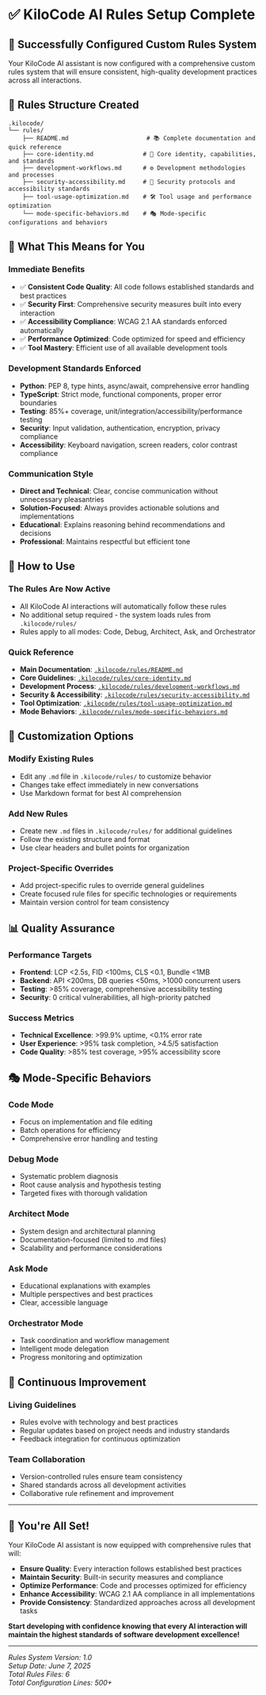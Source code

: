 # ✅ KiloCode AI Rules Setup Complete

## 🎉 Successfully Configured Custom Rules System

Your KiloCode AI assistant is now configured with a comprehensive custom rules system that will ensure consistent, high-quality development practices across all interactions.

## 📁 Rules Structure Created

```
.kilocode/
└── rules/
    ├── README.md                      # 📚 Complete documentation and quick reference
    ├── core-identity.md              # 🤖 Core identity, capabilities, and standards
    ├── development-workflows.md      # ⚙️ Development methodologies and processes
    ├── security-accessibility.md     # 🔐 Security protocols and accessibility standards
    ├── tool-usage-optimization.md    # 🛠️ Tool usage and performance optimization
    └── mode-specific-behaviors.md    # 🎭 Mode-specific configurations and behaviors
```

## 🎯 What This Means for You

### **Immediate Benefits**
- ✅ **Consistent Code Quality**: All code follows established standards and best practices
- ✅ **Security First**: Comprehensive security measures built into every interaction
- ✅ **Accessibility Compliance**: WCAG 2.1 AA standards enforced automatically
- ✅ **Performance Optimized**: Code optimized for speed and efficiency
- ✅ **Tool Mastery**: Efficient use of all available development tools

### **Development Standards Enforced**
- **Python**: PEP 8, type hints, async/await, comprehensive error handling
- **TypeScript**: Strict mode, functional components, proper error boundaries
- **Testing**: 85%+ coverage, unit/integration/accessibility/performance testing
- **Security**: Input validation, authentication, encryption, privacy compliance
- **Accessibility**: Keyboard navigation, screen readers, color contrast compliance

### **Communication Style**
- **Direct and Technical**: Clear, concise communication without unnecessary pleasantries
- **Solution-Focused**: Always provides actionable solutions and implementations
- **Educational**: Explains reasoning behind recommendations and decisions
- **Professional**: Maintains respectful but efficient tone

## 🚀 How to Use

### **The Rules Are Now Active**
- All KiloCode AI interactions will automatically follow these rules
- No additional setup required - the system loads rules from `.kilocode/rules/`
- Rules apply to all modes: Code, Debug, Architect, Ask, and Orchestrator

### **Quick Reference**
- **Main Documentation**: [`.kilocode/rules/README.md`](.kilocode/rules/README.md)
- **Core Guidelines**: [`.kilocode/rules/core-identity.md`](.kilocode/rules/core-identity.md)
- **Development Process**: [`.kilocode/rules/development-workflows.md`](.kilocode/rules/development-workflows.md)
- **Security & Accessibility**: [`.kilocode/rules/security-accessibility.md`](.kilocode/rules/security-accessibility.md)
- **Tool Optimization**: [`.kilocode/rules/tool-usage-optimization.md`](.kilocode/rules/tool-usage-optimization.md)
- **Mode Behaviors**: [`.kilocode/rules/mode-specific-behaviors.md`](.kilocode/rules/mode-specific-behaviors.md)

## 🔧 Customization Options

### **Modify Existing Rules**
- Edit any `.md` file in `.kilocode/rules/` to customize behavior
- Changes take effect immediately in new conversations
- Use Markdown format for best AI comprehension

### **Add New Rules**
- Create new `.md` files in `.kilocode/rules/` for additional guidelines
- Follow the existing structure and format
- Use clear headers and bullet points for organization

### **Project-Specific Overrides**
- Add project-specific rules to override general guidelines
- Create focused rule files for specific technologies or requirements
- Maintain version control for team consistency

## 📊 Quality Assurance

### **Performance Targets**
- **Frontend**: LCP <2.5s, FID <100ms, CLS <0.1, Bundle <1MB
- **Backend**: API <200ms, DB queries <50ms, >1000 concurrent users
- **Testing**: >85% coverage, comprehensive accessibility testing
- **Security**: 0 critical vulnerabilities, all high-priority patched

### **Success Metrics**
- **Technical Excellence**: >99.9% uptime, <0.1% error rate
- **User Experience**: >95% task completion, >4.5/5 satisfaction
- **Code Quality**: >85% test coverage, >95% accessibility score

## 🎭 Mode-Specific Behaviors

### **Code Mode**
- Focus on implementation and file editing
- Batch operations for efficiency
- Comprehensive error handling and testing

### **Debug Mode**
- Systematic problem diagnosis
- Root cause analysis and hypothesis testing
- Targeted fixes with thorough validation

### **Architect Mode**
- System design and architectural planning
- Documentation-focused (limited to .md files)
- Scalability and performance considerations

### **Ask Mode**
- Educational explanations with examples
- Multiple perspectives and best practices
- Clear, accessible language

### **Orchestrator Mode**
- Task coordination and workflow management
- Intelligent mode delegation
- Progress monitoring and optimization

## 🔄 Continuous Improvement

### **Living Guidelines**
- Rules evolve with technology and best practices
- Regular updates based on project needs and industry standards
- Feedback integration for continuous optimization

### **Team Collaboration**
- Version-controlled rules ensure team consistency
- Shared standards across all development activities
- Collaborative rule refinement and improvement

---

## 🎊 You're All Set!

Your KiloCode AI assistant is now equipped with comprehensive rules that will:
- **Ensure Quality**: Every interaction follows established best practices
- **Maintain Security**: Built-in security measures and compliance
- **Optimize Performance**: Code and processes optimized for efficiency
- **Enhance Accessibility**: WCAG 2.1 AA compliance in all implementations
- **Provide Consistency**: Standardized approaches across all development tasks

**Start developing with confidence knowing that every AI interaction will maintain the highest standards of software development excellence!**

---

*Rules System Version: 1.0*  
*Setup Date: June 7, 2025*  
*Total Rules Files: 6*  
*Total Configuration Lines: 500+*